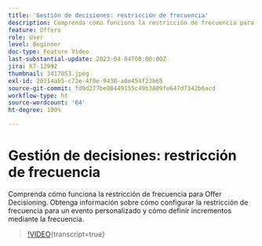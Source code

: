 ```yaml
---
title: 'Gestión de decisiones: restricción de frecuencia'
description: Comprenda cómo funciona la restricción de frecuencia para Offer Decisioning. Obtenga información sobre cómo configurar la restricción de frecuencia para un evento personalizado y cómo definir incrementos mediante la frecuencia.
feature: Offers
role: User
level: Beginner
doc-type: Feature Video
last-substantial-update: 2023-04-04T00:00:00Z
jira: KT-12992
thumbnail: 3417853.jpeg
exl-id: 20314ab5-c72e-4f0e-9438-a0e454f23b65
source-git-commit: fd9d277be00449155c49b3809fe647d7342b6acd
workflow-type: ht
source-wordcount: '64'
ht-degree: 100%

---
```


# Gestión de decisiones: restricción de frecuencia

Comprenda cómo funciona la restricción de frecuencia para Offer Decisioning. Obtenga información sobre cómo configurar la restricción de frecuencia para un evento personalizado y cómo definir incrementos mediante la frecuencia.

>[!VIDEO](https://video.tv.adobe.com/v/3417853/?quality=12&learn=on){transcript=true}
